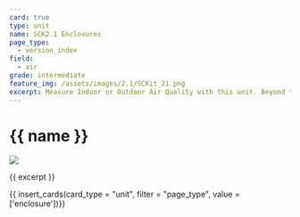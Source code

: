 ```yaml
---
card: true
type: unit
name: SCK2.1 Enclosures
page_type:
  - version_index
field:
  - air
grade: intermediate
feature_img: /assets/images/2.1/SCKit_21.png
excerpt: Measure Indoor or Outdoor Air Quality with this unit. Beyond the metrics from the kit, it can measure CO2 with a very reliable CO2 sensor!
---
```


# {{ name }}

![]({{feature_img}})

{{ excerpt }}

{{ insert_cards(card_type = "unit", filter = "page_type", value = ['enclosure'])}}

<!--
- [SCKit](SCK2.1_PMS5003/3D Printed frog box/)

- [SCKit+Co2](SCK2.1_PMS5003_CO2/3D Printed frog box/)

- [SCKit+2EC](SCK2.1_PMS5003_2EC/3D Printed frog box/)

- [SCKit+Co2+HCHO](SCK2.1_PMS5003_CO2_HCHO/3D Printed frog box/)

- [SCKit+2EC+Co2](SCK2.1_PMS5003_2EC_CO2/)
-->